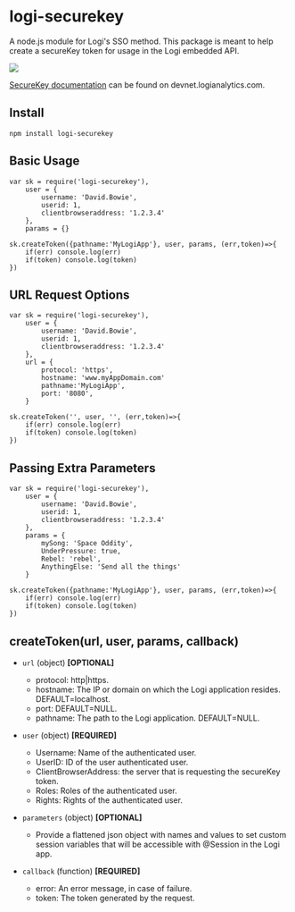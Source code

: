 # logi-securekey
A node.js module for Logi's SSO method. This package is meant to help create a secureKey token for usage in the Logi embedded API.

![](http://www.logianalytics.com/wp-content/uploads/2015/11/Logi_Color_2x.png)

[SecureKey documentation](http://devnet.logianalytics.com/rdPage.aspx?rdReport=Article&dnDocID=2162&dnProd=2) can be found on devnet.logianalytics.com.


## Install
~~~
npm install logi-securekey
~~~


## Basic Usage
~~~
var sk = require('logi-securekey'),
    user = {
        username: 'David.Bowie',
        userid: 1,
        clientbrowseraddress: '1.2.3.4'
    },
    params = {}
    
sk.createToken({pathname:'MyLogiApp'}, user, params, (err,token)=>{
	if(err) console.log(err)
	if(token) console.log(token)
})
~~~


## URL Request Options
~~~
var sk = require('logi-securekey'),
    user = {
        username: 'David.Bowie',
        userid: 1,
        clientbrowseraddress: '1.2.3.4'
    },
    url = {
	    protocol: 'https',
	    hostname: 'www.myAppDomain.com'
	    pathname:'MyLogiApp',
	    port: '8080',
    }
    
sk.createToken('', user, '', (err,token)=>{
	if(err) console.log(err)
	if(token) console.log(token)
})    
~~~


## Passing Extra Parameters
~~~
var sk = require('logi-securekey'),
    user = {
        username: 'David.Bowie',
        userid: 1,
        clientbrowseraddress: '1.2.3.4'
    },
    params = {
	    mySong: 'Space Oddity',
	    UnderPressure: true,
	    Rebel: 'rebel',
	    AnythingElse: 'Send all the things'
    }
    
sk.createToken({pathname:'MyLogiApp'}, user, params, (err,token)=>{
	if(err) console.log(err)
	if(token) console.log(token)
})    
~~~


## createToken(url, user, params, callback)
* `url` (object) __[OPTIONAL]__
    * protocol: http|https.
    * hostname: The IP or domain on which the Logi application resides. DEFAULT=localhost.
    * port: DEFAULT=NULL.
    * pathname: The path to the Logi application. DEFAULT=NULL.


* `user` (object) __[REQUIRED]__
    * Username: Name of the authenticated user.
    * UserID: ID of the user authenticated user.
    * ClientBrowserAddress: the server that is requesting the secureKey token.
    * Roles: Roles of the authenticated user.
    * Rights: Rights of the authenticated user.


* `parameters` (object) __[OPTIONAL]__
    * Provide a flattened json object with names and values to set custom session variables that will be accessible with @Session in the Logi app.


* `callback` (function) __[REQUIRED]__
    * error: An error message, in case of failure.
    * token: The token generated by the request.